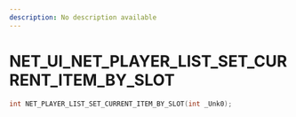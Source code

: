 ```yaml
---
description: No description available 
---
```


# NET_UI\_NET_PLAYER_LIST_SET_CURRENT_ITEM_BY_SLOT

```cpp
int NET_PLAYER_LIST_SET_CURRENT_ITEM_BY_SLOT(int _Unk0);
```